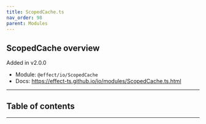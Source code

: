 ```yaml
---
title: ScopedCache.ts
nav_order: 98
parent: Modules
---
```


## ScopedCache overview

Added in v2.0.0

- Module: `@effect/io/ScopedCache`
- Docs: https://effect-ts.github.io/io/modules/ScopedCache.ts.html

---

<h2 class="text-delta">Table of contents</h2>

---
